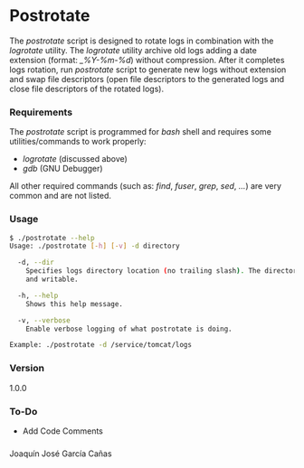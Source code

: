 # Postrotate

The *postrotate* script is designed to rotate logs in combination with the *logrotate* utility. The *logrotate* utility archive old logs adding a date extension (format: *_%Y-%m-%d*) without compression. After it completes logs rotation, run *postrotate* script to generate new logs without extension and swap file descriptors (open file descriptors to the generated logs and close file descriptors of the rotated logs).

### Requirements

The *postrotate* script is programmed for *bash* shell and requires some utilities/commands to work properly:

  * *logrotate* (discussed above)
  * *gdb* (GNU Debugger)

All other required commands (such as: *find*, *fuser*, *grep*, *sed*, *...*) are very common and are not listed.

### Usage

```sh
$ ./postrotate --help
Usage: ./postrotate [-h] [-v] -d directory

  -d, --dir
    Specifies logs directory location (no trailing slash). The directory location must be valid
    and writable.

  -h, --help
    Shows this help message.

  -v, --verbose
    Enable verbose logging of what postrotate is doing.

Example: ./postrotate -d /service/tomcat/logs
```

### Version

1.0.0

### To-Do

  * Add Code Comments

### 

Joaquín José García Cañas
